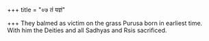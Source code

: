 +++
title = "०७ तं यज्ञं"

+++
They balmed as victim on the grass Purusa born in earliest time.  
     With him the Deities and all Sadhyas and Rsis sacrificed.